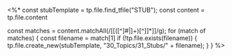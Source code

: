 <%*
const stubTemplate = tp.file.find_tfile("STUB");
const content = tp.file.content

const matches = content.matchAll(/\[\[([^\]\#\|]+)[^\]]*\]\]/g);
for (match of matches) {
	const filename = match[1]
	if (!tp.file.exists(filename)) {
		tp.file.create_new(stubTemplate, "30_Topics/31_Stubs/" + filename);
	}
}
%>